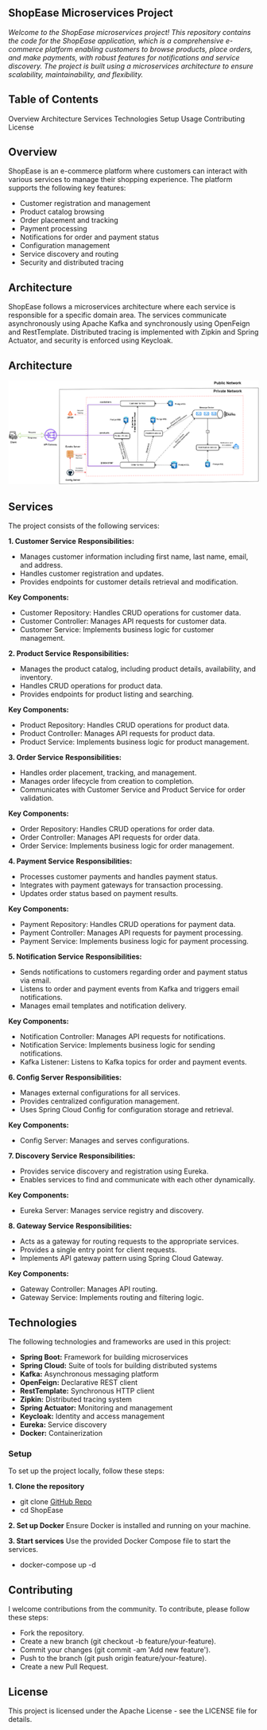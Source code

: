 ## ShopEase Microservices Project
*Welcome to the ShopEase microservices project! This repository contains the code for the ShopEase application, which is a comprehensive e-commerce platform enabling customers to browse products, place orders, and make payments, with robust features for notifications and service discovery. The project is built using a microservices architecture to ensure scalability, maintainability, and flexibility.*

## Table of Contents
Overview
Architecture
Services
Technologies
Setup
Usage
Contributing
License

## Overview
ShopEase is an e-commerce platform where customers can interact with various services to manage their shopping experience. The platform supports the following key features:

* Customer registration and management
* Product catalog browsing
* Order placement and tracking
* Payment processing
* Notifications for order and payment status
* Configuration management
* Service discovery and routing
* Security and distributed tracing

## Architecture
ShopEase follows a microservices architecture where each service is responsible for a specific domain area. The services communicate asynchronously using Apache Kafka and synchronously using OpenFeign and RestTemplate. Distributed tracing is implemented with Zipkin and Spring Actuator, and security is enforced using Keycloak.

## Architecture
![Project Architecture](https://github.com/mksharma9560/shopease-backend-microservices/blob/master/diagrams/ShopEase_Architecture.drawio.png)


## Services
The project consists of the following services:

**1. Customer Service**
**Responsibilities:**

* Manages customer information including first name, last name, email, and address.
* Handles customer registration and updates.
* Provides endpoints for customer details retrieval and modification.

**Key Components:**

* Customer Repository: Handles CRUD operations for customer data.
* Customer Controller: Manages API requests for customer data.
* Customer Service: Implements business logic for customer management.

**2. Product Service**
**Responsibilities:**

* Manages the product catalog, including product details, availability, and inventory.
* Handles CRUD operations for product data.
* Provides endpoints for product listing and searching.

**Key Components:**

* Product Repository: Handles CRUD operations for product data.
* Product Controller: Manages API requests for product data.
* Product Service: Implements business logic for product management.

**3. Order Service**
**Responsibilities:**

* Handles order placement, tracking, and management.
* Manages order lifecycle from creation to completion.
* Communicates with Customer Service and Product Service for order validation.

**Key Components:**

* Order Repository: Handles CRUD operations for order data.
* Order Controller: Manages API requests for order data.
* Order Service: Implements business logic for order management.

**4. Payment Service**
**Responsibilities:**

* Processes customer payments and handles payment status.
* Integrates with payment gateways for transaction processing.
* Updates order status based on payment results.

**Key Components:**

* Payment Repository: Handles CRUD operations for payment data.
* Payment Controller: Manages API requests for payment processing.
* Payment Service: Implements business logic for payment processing.

**5. Notification Service**
**Responsibilities:**

* Sends notifications to customers regarding order and payment status via email.
* Listens to order and payment events from Kafka and triggers email notifications.
* Manages email templates and notification delivery.

**Key Components:**

* Notification Controller: Manages API requests for notifications.
* Notification Service: Implements business logic for sending notifications.
* Kafka Listener: Listens to Kafka topics for order and payment events.

**6. Config Server**
**Responsibilities:**

* Manages external configurations for all services.
* Provides centralized configuration management.
* Uses Spring Cloud Config for configuration storage and retrieval.

**Key Components:**
* Config Server: Manages and serves configurations.

**7. Discovery Service**
**Responsibilities:**

* Provides service discovery and registration using Eureka.
* Enables services to find and communicate with each other dynamically.

**Key Components:**
* Eureka Server: Manages service registry and discovery.

**8. Gateway Service**
**Responsibilities:**

* Acts as a gateway for routing requests to the appropriate services.
* Provides a single entry point for client requests.
* Implements API gateway pattern using Spring Cloud Gateway.

**Key Components:**

* Gateway Controller: Manages API routing.
* Gateway Service: Implements routing and filtering logic.

## Technologies
The following technologies and frameworks are used in this project:

* **Spring Boot:** Framework for building microservices
* **Spring Cloud:** Suite of tools for building distributed systems
* **Kafka:** Asynchronous messaging platform
* **OpenFeign:** Declarative REST client
* **RestTemplate:** Synchronous HTTP client
* **Zipkin:** Distributed tracing system
* **Spring Actuator:** Monitoring and management
* **Keycloak:** Identity and access management
* **Eureka:** Service discovery
* **Docker:** Containerization

### Setup
To set up the project locally, follow these steps:

**1. Clone the repository**

* git clone [GitHub Repo](https://github.com/mksharma9560/shopease-backend-microservices.git)
* cd ShopEase

**2. Set up Docker**
Ensure Docker is installed and running on your machine.

**3. Start services**
Use the provided Docker Compose file to start the services.

* docker-compose up -d


## Contributing
I welcome contributions from the community. To contribute, please follow these steps:

* Fork the repository.
* Create a new branch (git checkout -b feature/your-feature).
* Commit your changes (git commit -am 'Add new feature').
* Push to the branch (git push origin feature/your-feature).
* Create a new Pull Request.

## License
This project is licensed under the Apache License - see the LICENSE file for details.

